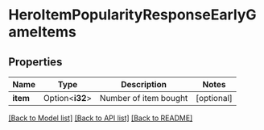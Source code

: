 # HeroItemPopularityResponseEarlyGameItems

## Properties

Name | Type | Description | Notes
------------ | ------------- | ------------- | -------------
**item** | Option<**i32**> | Number of item bought | [optional]

[[Back to Model list]](../README.md#documentation-for-models) [[Back to API list]](../README.md#documentation-for-api-endpoints) [[Back to README]](../README.md)


